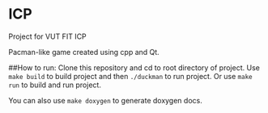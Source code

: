 # ICP
Project for VUT FIT ICP

Pacman-like game created using cpp and Qt.

##How to run:
Clone this repository and cd to root directory of project.
Use `make build` to build project and then `./duckman` to run project.
Or use `make run` to build and run project.

You can also use `make doxygen` to generate doxygen docs.

